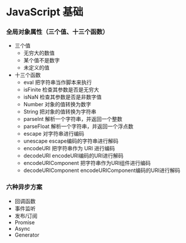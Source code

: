 # JavaScript 基础


 ### 全局对象属性（三个值、十三个函数）
* 三个值
  - 无穷大的数值
  - 某个值不是数字
  - 未定义的值
* 十三个函数
  - eval 把字符串当作脚本来执行
  - isFinite 检查其参数是否是无穷大
  - isNaN 检查其参数是否是非数字值
  - Number 对象的值转换为数字
  - String 把对象的值转换为字符串
  - parseInt 解析一个字符串，并返回一个整数
  - parseFloat 解析一个字符串，并返回一个浮点数
  - escape 对字符串进行编码
  - unescape escape编码的字符串进行解码
  - encodeURI 把字符串作为 URI 进行编码
  - decodeURI encodeURI编码的URI进行解码
  - encodeURIComponent 把字符串作为URI组件进行编码 
  - decodeURIComponent encodeURIComponent编码的URI进行解码

### 六种异步方案
+ 回调函数
+ 事件监听
+ 发布/订阅
+ Promise
+ Async
+ Generator